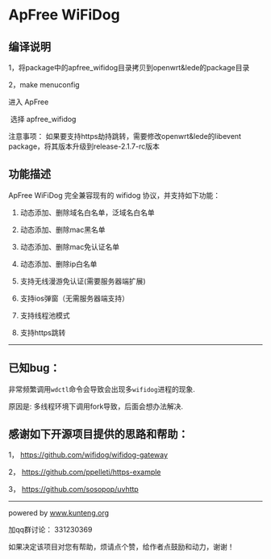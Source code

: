 # ApFree WiFiDog
## 编译说明
1，将package中的apfree_wifidog目录拷贝到openwrt&lede的package目录

2，make menuconfig

  进入 ApFree
  
  选择 apfree_wifidog

注意事项：
如果要支持https劫持跳转，需要修改openwrt&lede的libevent package，将其版本升级到release-2.1.7-rc版本

## 功能描述

ApFree WiFiDog 完全兼容现有的 wifidog 协议，并支持如下功能：

1. 动态添加、删除域名白名单，泛域名白名单

2. 动态添加、删除mac黑名单

3. 动态添加、删除mac免认证名单

4. 动态添加、删除ip白名单

5. 支持无线漫游免认证(需要服务器端扩展)

6. 支持ios弹窗（无需服务器端支持）

7. 支持线程池模式

8. 支持https跳转

----

## 已知bug：

非常频繁调用`wdctl`命令会导致会出现多`wifidog`进程的现象.

原因是: 多线程环境下调用fork导致，后面会想办法解决.


## 感谢如下开源项目提供的思路和帮助：

1， https://github.com/wifidog/wifidog-gateway  

2， https://github.com/ppelleti/https-example

3， https://github.com/sosopop/uvhttp

----

powered by www.kunteng.org

加qq群讨论： 331230369 

如果决定该项目对您有帮助，烦请点个赞，给作者点鼓励和动力，谢谢！
